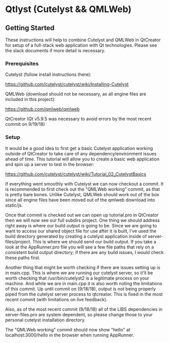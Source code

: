 # Qtlyst (Cutelyst && QMLWeb)

## Getting Started

These instructions will help to combine Cutelyst and QMLWeb in QtCreator
for setup of a full-stack web application with Qt technologies.  Please see
the slack documents if more detail is necessary.

### Prerequisites

Cutelyst (follow install instructions there):

https://github.com/cutelyst/cutelyst/wiki/Installing-Cutelyst

QMLWeb (download should not be necessary, as all engine files are included in this project):

https://github.com/qmlweb/qmlweb

QtCreator (Qt v5.9.5 was necessary to avoid errors by the most recent commit on 9/19/18)


### Setup

It would be a good idea to first get a basic Cutelyst application working
outside of QtCreator to take care of any dependency/environment issues ahead of time.
This tutorial will allow you to create a basic web application and spin up a server
to test in the browser:  

https://github.com/cutelyst/cutelyst/wiki/Tutorial_02_CutelystBasics

If everything went smoothly with Cutelyst we can now checkout a commit.
It is recommended to first check out the "QMLWeb working" commit, as that is
pretty bare bones.  Unlike Cutelyst, QMLWeb should work out of the box since all
engine files have been moved out of the qmlweb download into static/js.

Once that commit is checked out we can open up tutorial.pro in QtCreator then we will now see our full subdirs project.  One thing we should address right away is where
our build output is going to be.  Since we are going to want to access our
shared object file for use after it is built, I've used the build directory
generated by creating a cutelyst application inside of server-files/project.
This is where we should send our build output.  If you take a look at the AppRunner.pro file you will see a few file paths that rely on a consistent build output directory; if there are any build issues, I would check these paths first.

Another thing that might be worth checking if there are issues setting up is in
main.cpp.  This is where we are running our cutelyst server, so it'll be worth
checking that /usr/bin/cutelyst2 is a legitimate process on your machine.  And
while we are in main.cpp it is also worth noting the limitations of this commit.
Up until commit on (9/18/18), output is not being properly piped from
the cutelyst server process to qtcreator.  This is fixed in the most recent
commit (with limitations on live feedback).

Also, as of the most recent commit (9/18/18) all of the LIBS dependencies in
server-files.pro are system dependent, so please change those to your personal cutelyst
installation directory.

The "QMLWeb working" commit should now show "hello" at localhost:3000/hello in
the browser when running AppRunner.
